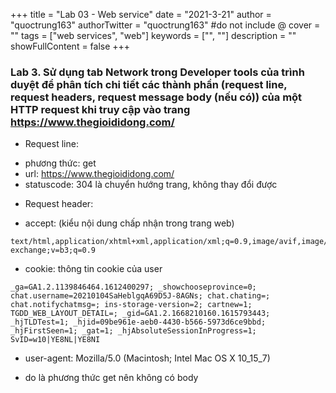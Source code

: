 +++
title = "Lab 03 - Web service"
date = "2021-3-21"
author = "quoctrung163"
authorTwitter = "quoctrung163" #do not include @
cover = ""
tags = ["web services", "web"]
keywords = ["", ""]
description = ""
showFullContent = false
+++

### Lab 3. Sử dụng tab Network trong Developer tools của trình duyệt để phân tích chi tiết các thành phần (request line, request headers, request message body (nếu có)) của một HTTP request khi truy cập vào trang https://www.thegioididong.com/

- Request line:
+ phương thức: get 
+ url: https://www.thegioididong.com/
+ statuscode: 304 là chuyển hướng trang, không thay đổi được


- Request header:
+ accept: (kiểu nội dung chấp nhận trong trang web)
```
text/html,application/xhtml+xml,application/xml;q=0.9,image/avif,image/webp,image/apng,/;q=0.8,application/signed-exchange;v=b3;q=0.9
```
+ cookie: thông tin cookie của user
```
_ga=GA1.2.1139846464.1612400297; _showchooseprovince=0; chat.username=20210104SaHeblgqA69D5J-8AGNs; chat.chating=; chat.notifychatmsg=; ins-storage-version=2; cartnew=1; TGDD_WEB_LAYOUT_DETAIL=; _gid=GA1.2.1668210160.1615793443; _hjTLDTest=1; _hjid=09be961e-aeb0-4430-b566-5973d6ce9bbd; _hjFirstSeen=1; _gat=1; _hjAbsoluteSessionInProgress=1; SvID=w10|YE8NL|YE8NI
```
+ user-agent: Mozilla/5.0 (Macintosh; Intel Mac OS X 10_15_7)

+ do là phương thức get nên không có body
<!-- {{< linebreak >}} -->